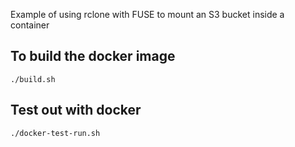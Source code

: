 
Example of using rclone with FUSE to mount an S3 bucket inside a container


## To build the docker image

`./build.sh`


## Test out with docker 

`./docker-test-run.sh`


